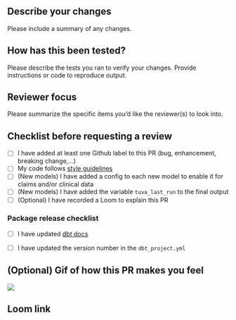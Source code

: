 ## Describe your changes
Please include a summary of any changes.


## How has this been tested?
Please describe the tests you ran to verify your changes.  Provide instructions or code to reproduce output.


## Reviewer focus
Please summarize the specific items you’d like the reviewer(s) to look into.


## Checklist before requesting a review
- [ ] I have added at least one Github label to this PR (bug, enhancement, breaking change,...)
- [ ] My code follows [style guidelines](https://thetuvaproject.com/contribution-guides/development-style-guide)
- [ ] (New models) I have added a config to each new model to enable it for claims and/or clinical data
- [ ] (New models) I have added the variable `tuva_last_run` to the final output
- [ ] (Optional) I have recorded a Loom to explain this PR

### Package release checklist
- [ ] I have updated [dbt docs](https://www.notion.so/tuvahealth/Building-dbt-Docs-16df2f00df244f29b9d6756d8adbc2d9)
- [ ] I have updated the version number in the `dbt_project.yml`


## (Optional) Gif of how this PR makes you feel
![](url)


## Loom link

